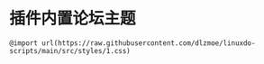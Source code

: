 # 插件内置论坛主题

```
@import url(https://raw.githubusercontent.com/dlzmoe/linuxdo-scripts/main/src/styles/1.css)
```
